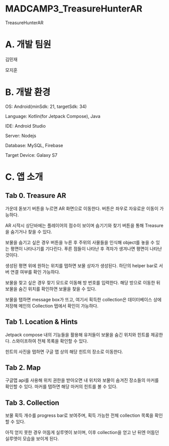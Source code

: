 # MADCAMP3_TreasureHunterAR
TreasureHunterAR

# A. 개발 팀원

김민재

모지훈

# B. 개발 환경

OS: Android(minSdk: 21, targetSdk: 34)

Language: Kotlin(for Jetpack Compose), Java

IDE: Android Studio

Server: Nodejs

Database: MySQL, Firebase

Target Device: Galaxy S7

# C. 앱 소개


## Tab 0. Treasure AR

가운데 돋보기 버튼을 누르면 AR 화면으로 이동한다. 버튼은 좌우로 자유로운 이동이 가능하다.

AR 시작시 상단바에는 플레이어의 점수이 보이며 숨기기와 찾기 버튼을 통해 Treasure을 숨기거나 찾을 수 있다.

보물을 숨기고 싶은 경우 버튼을 누른 후 주위의 사물들을 인식해 object를 놓을 수 있는 평면이 나타나기를 기다린다. 푸른 점들이 나타난 후 격자가 생겨나면 평면이 나타난 것이다.

생성된 평면 위에 원하는 위치를 탭하면 보물 상자가 생성된다. 하단의 helper bar로 서버 연결 여부를 확인 가능하다.

보물을 찾고 싶은 경우 찾기 모드로 이동해 방 번호를 입력한다. 해당 방으로 이동한 뒤 보물을 숨긴 위치를 확인하면 보물을 찾을 수 있다.

보물을 탭하면 message box가 뜨고, 여기서 획득한 collection은 데이터베이스 상에 저장해 메인의 Collection 탭에서 확인이 가능하다.


## Tab 1. Location & Hints

Jetpack compose 내의 기능들을 활용해 유저들이 보물을 숨긴 위치와 힌트를 제공한다. 스와이프하여 전체 목록을 확인할 수 있다.

힌트의 사진을 탭하면 구글 맵 상의 해당 힌트의 장소로 이동한다.


## Tab 2. Map

 구글맵 api를 사용해 위치 권한을 받아오면 내 위치와 보물이 숨겨진 장소들의 마커를 확인할 수 있다. 마커를 탭하면 해당 마커의 힌트를 볼 수 있다.


## Tab 3. Collection

보물 획득 개수를 progress bar로 보여주며, 획득 가능한 전체 collection 목록을 확인할 수 있다. 

아직 얻지 못한 경우 어둡게 실루엣이 보이며, 이후 collection을 얻고 난 뒤엔 어둡던 실루엣이 모습을 보이게 된다.

